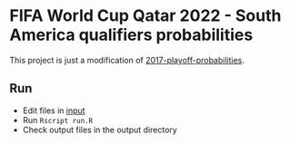 # FIFA World Cup Qatar 2022 - South America qualifiers probabilities

This project is just a modification of [2017-playoff-probabilities](https://github.com/kcm30/2017-playoff-probabilities).

## Run

- Edit files in [input](./input)
- Run `Rscript run.R`
- Check output files in the output directory
